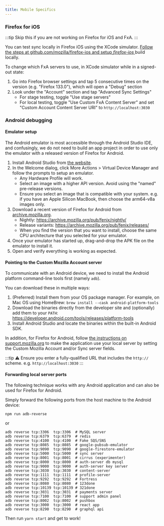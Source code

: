 ```yaml
---
title: Mobile Specifics
---
```


### Firefox for iOS

:::tip
Skip this if you are not working on Firefox for iOS and FxA.
:::

You can test sync locally in Firefox iOS using the XCode simulator.
[Follow the steps at github.com/mozilla/firefox-ios and setup _firefox-ios_ ](https://github.com/mozilla-mobile/firefox-ios) build locally.

To change which FxA servers to use, in XCode simulator while in a signed-out state:
1. Go into Firefox browser settings and tap 5 consecutive times on the version (e.g. "Firefox 133.0"), which will open a "Debug" section
1. Look under the "Account" section and tap "Advanced Sync Settings"
    * For stage testing, toggle "Use stage servers"
    * For local testing, toggle "Use Custom FxA Content Server" and set "Custom Account Content Server URI" to `http://localhost:3030`

### Android debugging

#### Emulator setup

The Android emulator is most accessible through the Android Studio IDE, and confusingly, we do not need to build an app project in order to use only the emulator with a released version of Firefox for Android.

1. Install Android Studio from [the website](https://developer.android.com/studio).
2. In the Welcome dialog, click More Actions > Virtual Device Manager and follow the prompts to setup an emulator.
    * Any Hardware Profile will work.
    * Select an image with a higher API version. Avoid using the "named" pre-release versions.
    * Ensure you select an image that is compatible with your system. e.g. if you have an Apple Silicon MacBook, then choose the arm64-v8a images only.
3. Download a recent version of Firefox for Android from [archive.mozilla.org](https://archive.mozilla.org).
    * Nightly: https://archive.mozilla.org/pub/fenix/nightly/
    * Release variants: https://archive.mozilla.org/pub/fenix/releases/
    * When you find the version that you want to install, choose the same CPU architecture that you selected for your emulator.
4. Once your emulator has started up, drag-and-drop the APK file on the emulator to install it.
5. Open and verify everything is working as expected.

#### Pointing to the Custom Mozilla Account server

To communicate with an Android device, we need to install the Android platform command-line tools first (namely `adb`).

You can download these in multiple ways:
1. (Preferred) Install them from your OS package manager. For example, on Mac OS using HomeBrew: `brew install --cask android-platform-tools`
2. Download the binaries directly from the developer site and (optionally) add them to your `PATH`: https://developer.android.com/tools/releases/platform-tools
3. Install Android Studio and locate the binaries within the built-in Android SDK.

In addition, for Firefox for Android, follow [the instructions on support.mozilla.org](https://support.mozilla.org/en-US/kb/how-set-firefox-sync-firefox-android) to make the application use your local server by setting the Custom Mozilla Account and/or Sync server fields.

:::tip
⚠️ Ensure you enter a fully-qualified URL that includes the `http://` scheme. e.g. `http://localhost:3030`
:::

#### Forwarding local server ports

The following technique works with any Android application and can also be used for Firefox for Android.

Simply forward the following ports from the host machine to the Android device:

```shell
npm run adb-reverse
```

or

```shell
adb reverse tcp:3306  tcp:3306  # MySQL server
adb reverse tcp:6379  tcp:6379  # redis
adb reverse tcp:4100  tcp:4100  # Fake SQS/SNS
adb reverse tcp:8085  tcp:8085  # google-pubsub-emulator
adb reverse tcp:9090  tcp:9090  # google-firestore-emulator
adb reverse tcp:5000  tcp:5000  # sync server
adb reverse tcp:8001  tcp:8001  # cirrus (experimenter)
adb reverse tcp:8000  tcp:8000  # auth-server db mysql
adb reverse tcp:9000  tcp:9000  # auth-server key server
adb reverse tcp:3030  tcp:3030  # content-server
adb reverse tcp:1111  tcp:1111  # profile-server
adb reverse tcp:9292  tcp:9292  # Fortress
adb reverse tcp:8080  tcp:8080  # 123done
adb reverse tcp:10139 tcp:10139 # 321done
adb reverse tcp:3031  tcp:3031  # payments server
adb reverse tcp:7100  tcp:7100  # support admin panel
adb reverse tcp:8002  tcp:8002  # pushbox
adb reverse tcp:3000  tcp:3000  # react app
adb reverse tcp:8290  tcp:8290  # graphql api
```

Then run `yarn start` and get to work!
